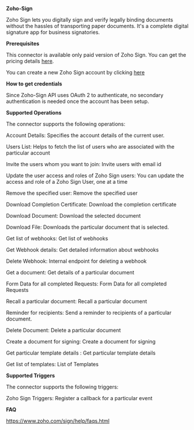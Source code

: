 ﻿
**Zoho-Sign**

Zoho Sign lets you digitally sign and verify legally binding documents without the hassles of transporting paper documents. It's a complete digital signature app for business signatories.

**Prerequisites**

This connector is available only paid version of Zoho Sign. You can get the pricing details [here](https://www.zoho.com/sign/pricing.html). 

You can create a new Zoho Sign account by clicking [here](https://zoho.com/sign)

**How to get credentials**

Since Zoho-Sign API uses OAuth 2 to authenticate, no secondary authentication is needed once the account has been setup.

**Supported Operations**

The connector supports the following operations:

Account Details: Specifies the account details of the current user.

Users List: Helps to fetch the list of users who are associated with the particular account

Invite the users whom you want to join: Invite users with email id

Update the user access and roles of Zoho Sign users: You can update the access and role of a Zoho Sign User, one at a time

Remove the specified user: Remove the specified user

Download Completion Certificate: Download the completion certificate

Download Document:  Download the selected document

Download File: Downloads the particular document that is selected.

Get list of webhooks: Get list of webhooks

Get Webhook details: Get detailed information about webhooks

Delete Webhook: Internal endpoint for deleting a webhook

Get a document: Get details of a particular document

Form Data for all completed Requests: Form Data for all completed Requests

Recall a particular document:  Recall a particular document

Reminder for recipients: Send a reminder to recipients of a particular document.

Delete Document: Delete a particular document

Create a document for signing: Create a document for signing

Get particular template details : Get particular template details

Get list of templates: List of Templates


**Supported Triggers**

The connector supports the following triggers:

Zoho Sign Triggers: Register a callback for a particular event



**FAQ**

https://www.zoho.com/sign/help/faqs.html

